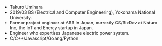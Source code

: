 - Takuro Umihara
- 2019/03 BS (Electrical and Computer Engineering), Yokohama National University.
- Former project engineer at ABB in Japan, currently CS/BizDev at Nature Inc, the IoT and Energy startup in Japan.
- Engineer who expertises Japanese electric power system.
- C/C++/Javascript/Golang/Python

<!---
takuroumi/takuroumi is a ✨ special ✨ repository because its `README.md` (this file) appears on your GitHub profile.
You can click the Preview link to take a look at your changes.
--->
